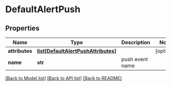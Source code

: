# DefaultAlertPush

## Properties
Name | Type | Description | Notes
------------ | ------------- | ------------- | -------------
**attributes** | [**list[DefaultAlertPushAttributes]**](DefaultAlertPushAttributes.md) |  | [optional] 
**name** | **str** | push event name | 

[[Back to Model list]](../../README.md#documentation-for-models) [[Back to API list]](../../README.md#documentation-for-api-endpoints) [[Back to README]](../../README.md)


